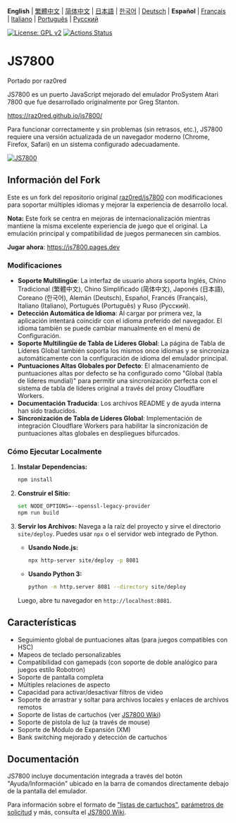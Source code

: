 **English** | [繁體中文](README.zh-TW.md) | [简体中文](README.zh-CN.md) | [日本語](README.ja.md) | [한국어](README.ko.md) | [Deutsch](README.de.md) | **Español** | [Français](README.fr.md) | [Italiano](README.it.md) | [Português](README.pt.md) | [Русский](README.ru.md)

[![License: GPL v2](https://img.shields.io/badge/License-GPL%20v2-blue.svg)](https://www.gnu.org/licenses/old-licenses/gpl-2.0.en.html)
[![Actions Status](https://github.com/raz0red/js7800/workflows/Build/badge.svg)](https://github.com/raz0red/js7800/actions)

# JS7800

Portado por raz0red

JS7800 es un puerto JavaScript mejorado del emulador ProSystem Atari 7800 que fue desarrollado originalmente por Greg Stanton.

https://raz0red.github.io/js7800/

Para funcionar correctamente y sin problemas (sin retrasos, etc.), JS7800 requiere una versión actualizada de un navegador moderno (Chrome, Firefox, Safari) en un sistema configurado adecuadamente.

[![JS7800](https://github.com/raz0red/js7800/raw/master/screenshots/screenshot.png)](https://raz0red.github.io/js7800/)

## Información del Fork

Este es un fork del repositorio original [raz0red/js7800](https://github.com/raz0red/js7800) con modificaciones para soportar múltiples idiomas y mejorar la experiencia de desarrollo local.

**Nota:** Este fork se centra en mejoras de internacionalización mientras mantiene la misma excelente experiencia de juego que el original. La emulación principal y compatibilidad de juegos permanecen sin cambios.

**Jugar ahora**: https://js7800.pages.dev

### Modificaciones

*   **Soporte Multilingüe**: La interfaz de usuario ahora soporta Inglés, Chino Tradicional (繁體中文), Chino Simplificado (简体中文), Japonés (日本語), Coreano (한국어), Alemán (Deutsch), Español, Francés (Français), Italiano (Italiano), Portugués (Português) y Ruso (Русский).
*   **Detección Automática de Idioma**: Al cargar por primera vez, la aplicación intentará coincidir con el idioma preferido del navegador. El idioma también se puede cambiar manualmente en el menú de Configuración.
*   **Soporte Multilingüe de Tabla de Líderes Global**: La página de Tabla de Líderes Global también soporta los mismos once idiomas y se sincroniza automáticamente con la configuración de idioma del emulador principal.
*   **Puntuaciones Altas Globales por Defecto**: El almacenamiento de puntuaciones altas por defecto se ha configurado como "Global (tabla de líderes mundial)" para permitir una sincronización perfecta con el sistema de tabla de líderes original a través del proxy Cloudflare Workers.
*   **Documentación Traducida**: Los archivos README y de ayuda interna han sido traducidos.
*   **Sincronización de Tabla de Líderes Global**: Implementación de integración Cloudflare Workers para habilitar la sincronización de puntuaciones altas globales en despliegues bifurcados.

### Cómo Ejecutar Localmente

1.  **Instalar Dependencias:**
    ```sh
    npm install
    ```

2.  **Construir el Sitio:**
    ```sh
    set NODE_OPTIONS=--openssl-legacy-provider
    npm run build
    ```

3.  **Servir los Archivos:**
    Navega a la raíz del proyecto y sirve el directorio `site/deploy`. Puedes usar `npx` o el servidor web integrado de Python.

    *   **Usando Node.js:**
        ```sh
        npx http-server site/deploy -p 8081
        ```

    *   **Usando Python 3:**
        ```sh
        python -m http.server 8081 --directory site/deploy
        ```

    Luego, abre tu navegador en `http://localhost:8081`.

## Características

* Seguimiento global de puntuaciones altas (para juegos compatibles con HSC)
* Mapeos de teclado personalizables
* Compatibilidad con gamepads (con soporte de doble analógico para juegos estilo Robotron)
* Soporte de pantalla completa
* Múltiples relaciones de aspecto
* Capacidad para activar/desactivar filtros de video
* Soporte de arrastrar y soltar para archivos locales y enlaces de archivos remotos
* Soporte de listas de cartuchos (ver [JS7800 Wiki](https://github.com/raz0red/js7800/wiki/Cartridge%20Lists))
* Soporte de pistola de luz (a través de mouse)
* Soporte de Módulo de Expansión (XM)
* Bank switching mejorado y detección de cartuchos

## Documentación

JS7800 incluye documentación integrada a través del botón "Ayuda/Información" ubicado en la barra de comandos directamente debajo de la pantalla del emulador.

Para información sobre el formato de ["listas de cartuchos"](https://github.com/raz0red/js7800/wiki/Cartridge%20Lists), [parámetros de solicitud](https://github.com/raz0red/js7800/wiki/Request%20Parameters) y más, consulta el [JS7800 Wiki](https://github.com/raz0red/js7800/wiki).